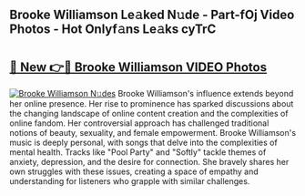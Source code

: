 ## Brooke Williamson Le𝚊ked N𝚞de - Part-fOj Video Photos - Hot Onlyf𝚊ns Le𝚊ks cyTrC

# <h2><a href="http://ac24753.deff.icu/?id=Brooke+Williamson">🔗 New 👉🔴 Brooke Williamson VIDEO Photos</a></h2>

[![Brooke Williamson N𝚞des](https://i.imgur.com/rIISA9y.gif)](http://ac24753.deff.icu/?id=Brooke+Williamson)
Brooke Williamson's influence extends beyond her online presence. Her rise to prominence has sparked discussions about the changing landscape of online content creation and the complexities of online fandom. Her controversial approach has challenged traditional notions of beauty, sexuality, and female empowerment. Brooke Williamson's music is deeply personal, with songs that delve into the complexities of mental health. Tracks like "Pool Party" and "Softly" tackle themes of anxiety, depression, and the desire for connection. She bravely shares her own struggles with these issues, creating a space of empathy and understanding for listeners who grapple with similar challenges.
